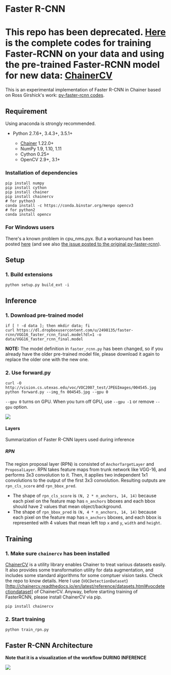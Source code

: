 # Faster R-CNN

# **This repo has been deprecated. [Here](https://github.com/pfnet/chainercv) is the complete codes for training Faster-RCNN on your data and using the pre-trained Faster-RCNN model for new data: [ChainerCV](https://github.com/pfnet/chainercv)**

This is an experimental implementation of Faster R-CNN in Chainer based on Ross Girshick's work: [py-faster-rcnn codes](https://github.com/rbgirshick/py-faster-rcnn).

## Requirement

Using anaconda is strongly recommended.

- Python 2.7.6+, 3.4.3+, 3.5.1+

  - [Chainer](https://github.com/pfnet/chainer) 1.22.0+
  - NumPy 1.9, 1.10, 1.11
  - Cython 0.25+
  - OpenCV 2.9+, 3.1+

### Installation of dependencies

```
pip install numpy
pip install cython
pip install chainer
pip install chainercv
# for python3
conda install -c https://conda.binstar.org/menpo opencv3
# for python2
conda install opencv
```

### For Windows users

There's a known problem in cpu_nms.pyx. But a workaround has been posted [here](https://github.com/mitmul/chainer-faster-rcnn/issues/1) (and see also [the issue posted to the original py-faster-rcnn](https://github.com/rbgirshick/py-faster-rcnn/issues/36)).

## Setup

### 1\. Build extensions

```
python setup.py build_ext -i
```

## Inference

### 1\. Download pre-trained model

```
if [ ! -d data ]; then mkdir data; fi
curl https://dl.dropboxusercontent.com/u/2498135/faster-rcnn/VGG16_faster_rcnn_final.model?dl=1 -o data/VGG16_faster_rcnn_final.model
```

**NOTE:** The model definition in `faster_rcnn.py` has been changed, so if you already have the older pre-trained model file, please download it again to replace the older one with the new one.

### 2\. Use forward.py

```
curl -O http://vision.cs.utexas.edu/voc/VOC2007_test/JPEGImages/004545.jpg
python forward.py --img_fn 004545.jpg --gpu 0
```

`--gpu 0` turns on GPU. When you turn off GPU, use `--gpu -1` or remove `--gpu` option.

![](https://raw.githubusercontent.com/wiki/mitmul/chainer-faster-rcnn/images/result.png)

#### Layers

Summarization of Faster R-CNN layers used during inference

##### RPN

The region proposal layer (RPN) is consisted of `AnchorTargetLayer` and `ProposalLayer`. RPN takes feature maps from trunk network like VGG-16, and performs 3x3 convolution to it. Then, it applies two independent 1x1 convolutions to the output of the first 3x3 convolution. Resulting outputs are `rpn_cls_score` and `rpn_bbox_pred`.

- The shape of `rpn_cls_score` is `(N, 2 * n_anchors, 14, 14)` because each pixel on the feature map has `n_anchors` bboxes and each bbox should have 2 values that mean object/background.
- The shape of `rpn_bbox_pred` is `(N, 4 * n_anchors, 14, 14)` because each pixel on the feature map has `n_anchors` bboxes, and each bbox is represented with 4 values that mean left top `x` and `y`, `width` and `height`.

## Training

### 1\. Make sure `chainercv` has been installed

[ChainerCV](https://github.com/pfnet/chainercv) is a utility library enables Chainer to treat various datasets easily. It also provides some transformation utility for data augmentation, and includes some standard algorithms for some comptuer vision tasks. Check the repo to know details. Here I use (`VOCDetectionDataset`)[http://chainercv.readthedocs.io/en/latest/reference/datasets.html#vocdetectiondataset] of ChainerCV. Anyway, before starting training of FasterRCNN, please install ChainerCV via pip.

```
pip install chainercv
```

### 2\. Start training

```
python train_rpn.py
```

## Faster R-CNN Architecture

**Note that it is a visualization of the workflow DURING INFERENCE**

![](https://raw.githubusercontent.com/wiki/mitmul/chainer-faster-rcnn/images/Faster%20R-CNN.png)

